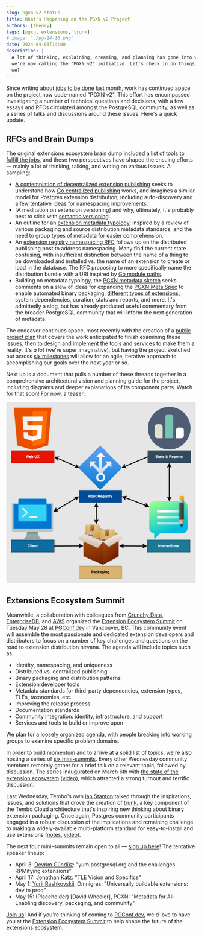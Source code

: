 ```yaml
---
slug: pgxn-v2-status
title: What’s Happening on the PGXN v2 Project
authors: [theory]
tags: [pgxn, extensions, trunk]
# image: './pg-14-16.png'
date: 2024-04-03T14:00
description: |
  A lot of thinking, explaining, dreaming, and planning has gone into what
  we're now calling the "PGXN v2" initiative. Let's check in on things, shall
  we?
---
```


Since writing about [jobs to be done] last month, work has continued apace on
the project now code-named "PGXN v2". This effort has encompassed
investigating a number of technical questions and decisions, with a few essays
and RFCs circulated amongst the PostgreSQL community, as well as a series of
talks and discussions around these issues. Here's a quick update. 

## RFCs and Brain Dumps

The original extensions ecosystem brain dump included a list of [tools to
fulfill the jobs], and these two perspectives have shaped the ensuing efforts
— mainly a lot of thinking, talking, and writing on various issues. A
sampling:

*   [A contemplation of decentralized extension publishing] seeks to
    understand how [Go centralized publishing] works, and imagines a similar
    model for Postgres extension distribution, including auto-discovery
    and a few tentative ideas for namespacing improvements.
*   [A meditation on extension versioning] and why, ultimately, it's probably
    best to stick with [semantic versioning].
*   An outline for an [extension metadata typology], inspired by a review of
    various packaging and source distribution metadata standards, and the need
    to group types of metadata for easier comprehension.
*   An [extension registry namespacing RFC] follows up on the distributed
    publishing post to address namespacing. Many find the current state
    confusing, with insufficient distinction between the name of a thing to be
    downloaded and installed vs. the name of an extension to create or load in
    the database. The RFC proposing to more specifically name the distribution
    bundle with a URI inspired by [Go module paths].
*   Building on metadata typology, the [PGXN metadata sketch] seeks comments
    on a slew of ideas for expanding the [PGXN Meta Spec] to enable automated
    binary packaging, [different types of extensions], system dependencies,
    curation, stats and reports, and more. It's admittedly a slog, but has
    already produced useful commentary from the broader PostgreSQL community
    that will inform the next generation of metadata.

The endeavor continues apace, most recently with the creation of a [public
project plan] that covers the work anticipated to finish examining these
issues, then to design and implement the tools and services to make them a
reality. It's *a lot* (we're super imaginative), but having the project
sketched out across [six milestones] will allow for an agile, iterative
approach to accomplishing our goals over the next year or so.

Next up is a document that pulls a number of these threads together in a
comprehensive architectural vision and planning guide for the project,
including diagrams and deeper explanations of its component parts. Watch for
that soon! For now, a teaser:

![Diagram of the extension distribution ecosystem vision, featuring “Root Registry” in the center and bidirectional lines to four of the surrounding nodes: “Web UX”, “Client”, “Packaging”, and “Interactions”. The “Packaging” and “Interactions” boxes also have a bi-directional arrow between them, while the fifth box, “Stats & Reports”, has a bi--directional arrow pointing to “Interactions” and another arrow pointing to “Root Registry”.](./future-extension-ecosystem.png "Future Extension Ecosystem")

## Extensions Ecosystem Summit

Meanwhile, a collaboration with colleagues from [Crunchy Data],
[EnterpriseDB], and [AWS] organized the [Extension Ecosystem Summit] on
Tuesday May 28 at [PGConf.dev] in Vancouver, BC. This community event will
assemble the most passionate and dedicated extension developers and
distributors to focus on a number of key challenges and questions on the road
to extension distribution nirvana. The agenda will include topics such as:

*   Identity, namespacing, and uniqueness
*   Distributed vs. centralized publishing
*   Binary packaging and distribution patterns
*   Extension developer tools
*   Metadata standards for third-party dependencies, extension types, TLEs,
    taxonomies, etc.
*   Improving the release process
*   Documentation standards
*   Community integration: identity, infrastructure, and support
*   Services and tools to build or improve upon

We plan for a loosely organized agenda, with people breaking into working
groups to examine specific problem domains.

In order to build momentum and to arrive at a solid list of topics, we're also
hosting a series of [six mini-summits][mini-summit]. Every other Wednesday
community members remotely gather for a brief talk on a relevant topic,
followed by discussion. The series inaugurated on March 6th with [the state of
the extension ecosystem] ([video](https://www.youtube.com/watch?v=6o1N1-Eq-Do)),
which attracted a strong turnout and terrific discussion.

Last Wednesday, Tembo's own [Ian Stanton] talked through the inspirations,
issues, and solutions that drove the creation of [trunk], a key component of
the Tembo Cloud architecture that's inspiring new thinking about binary
extension packaging. Once again, Postgres community participants engaged in a
robust discussion of the implications and remaining challenge to making a
widely-available multi-platform standard for easy-to-install and use
extensions ([notes], [video](https://www.youtube.com/watch?v=k3VC_RFL1bQ)).

The next four mini-summits remain open to all — [sign up here][mini-summit]!
The tentative speaker lineup:

*   April 3: [Devrim Gündüz]: "yum.postgresql.org and the challenges RPMifying
    extensions"
*   April 17: [Jonathan Katz]: "TLE Vision and Specifics"
*   May 1: [Yurii Rashkovskii], Omnigres: "Universally buildable extensions:
    dev to prod"
*   May 15: (Placeholder) [David Wheeler], PGXN: "Metadata for All: Enabling
    discovery, packaging, and community"

[Join us][mini-summit]! And if you're thinking of coming to [PGConf.dev], we'd
love to have you at the [Extension Ecosystem Summit] to help shape the future
of the extensions ecosystem.

  [jobs to be done]: /blog/pgxn-ecosystem-jobs
    "The Jobs to be Done by the Ideal Postgres Extension Ecosystem"
  [tools to fulfill the jobs]: https://gist.github.com/theory/898c8802937ad8361ccbcc313054c29d#tools
    "Extension Ecosystem: Tools"
  [A contemplation of decentralized extension publishing]: https://justatheory.com/2024/02/decentralized-extension-publishing/
  [Go centralized publishing]: https://go.dev/doc/modules/developing#decentralized
    "go.dev: Developing and publishing modules"
  [semantic versioning]: https://semver.org
  [extension metadata typology]: https://justatheory.com/2024/02/extension-metadata-typology/
  [extension registry namespacing RFC]: https://justatheory.com/2024/03/extension-namespace-rfc/
  [Go module paths]: https://go.dev/ref/mod#module-path
  [PGXN metadata sketch]: https://justatheory.com/archive/
  [PGXN Meta Spec]: https://pgxn.org/spec
  [different types of extensions]: /blog/four-types-of-extensions
    "Enter the matrix: the four types of Postgres extensions"
  [public project plan]: https://github.com/orgs/pgxn/projects/1/views/1
  [six milestones]: https://github.com/pgxn/planning/milestones
  [Crunchy Data]: https://www.crunchydata.com
    "Crunchy Data: Postgres for Cloud, Kubernetes, or Enterprise"
  [EnterpriseDB]: https://www.enterprisedb.com
    "EDB: Open-Source, Enterprise Postgres Database Management"
  [AWS]: https://aws.amazon.com/rds/postgresql/
    "Amazon RDS for PostgreSQL"
  [Extension Ecosystem Summit]: https://www.pgevents.ca/events/pgconfdev2024/schedule/session/191
    "PGConf.dev: Extensions Ecosystem Summit: Enabling comprehensive indexing, discovery, and binary distribution"
  [PGConf.dev]: https://2024.pgconf.dev "PostgresQL Development Conference 2024"
  [mini-summit]: https://www.eventbrite.com/e/851125899477/
    "Postgres Extension Ecosystem Mini-Summit"
  [the state of the extension ecosystem]: https://justatheory.com/2024/03/mini-summit-one/
    "Mini Summit One"
  [Ian Stanton]: https://github.com/ianstanton
  [trunk]: https://pgt.dev
  [notes]: https://justatheory.com/2024/03/mini-summit-two/
  [sign up here]: https://www.eventbrite.com/e/851125899477/
  [Devrim Gündüz]: https://github.com/devrimgunduz
  [Jonathan Katz]: https://jkatz05.com
  [Yurii Rashkovskii]: https://ca.linkedin.com/in/yrashk
